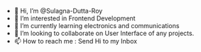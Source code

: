 - 👋 Hi, I’m @Sulagna-Dutta-Roy
- 👀 I’m interested in Frontend Development
- 🌱 I’m currently learning electronics and communications
- 💞️ I’m looking to collaborate on User Interface of any projects. 
- 📫 How to reach me : Send Hi to my Inbox

<!---
Sulagna-Dutta-Roy/Sulagna-Dutta-Roy is a ✨ special ✨ repository because its `README.md` (this file) appears on your GitHub profile.
You can click the Preview link to take a look at your changes.
--->
